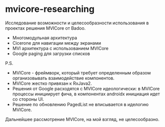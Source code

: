 # mvicore-researching
Исследование возможности и целесообразности использования в проектах 
решения MVICore от Badoo.

* Многомодульная архитектура
* Cicerone для навигации между экранами
* MVI архитектура с использованием MVICore
* Google paging для загрузки списков

P.S.
* MVICore - фреймворк, который требует определенным образом организовывать взаимодействие компонентов.
* MVICore жестко привязан к RxJava2.
* Решения от Google расходятся с MVICore идеологически: в MVICore процессы инициирует фича, в компонентах
androidx инициация идет со стороны UI.
* Решение по обновлению PagedList не вписывается в иделогию MVICore.  

Дальнейшее рассмотрение MVICore, на мой взгляд, не целесообразно.
